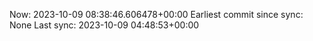 Now: 2023-10-09 08:38:46.606478+00:00 Earliest commit since sync: None Last sync: 2023-10-09 04:48:53+00:00
